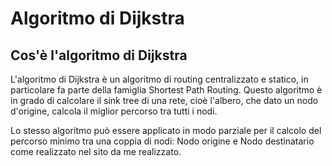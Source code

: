 # Algoritmo di Dijkstra
## Cos'è l'algoritmo di Dijkstra
L'algoritmo di Dijkstra è un algoritmo di routing centralizzato e statico, in particolare fa parte della famiglia Shortest Path Routing.
Questo algoritmo è in grado di calcolare il sink tree di una rete, cioè l'albero, che dato un nodo d'origine, calcola il miglior percorso tra tutti i nodi.

Lo stesso algoritmo può essere applicato in modo parziale per il calcolo del percorso minimo tra una coppia di nodi: Nodo origine e Nodo destinatario come realizzato nel sito da me realizzato.
